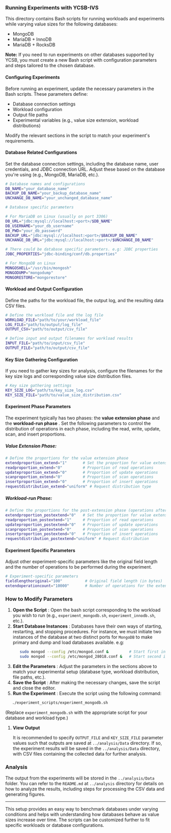### Running Experiments with YCSB-IVS  

This directory contains Bash scripts for running workloads and experiments while varying value sizes for the following databases:  

- MongoDB  
- MariaDB + InnoDB  
- MariaDB + RocksDB  

**Note:** If you need to run experiments on other databases supported by YCSB, you must create a new Bash script with configuration parameters and steps tailored to the chosen database.  

#### Configuring Experiments  

Before running an experiment, update the necessary parameters in the Bash scripts. These parameters define:  

- Database connection settings  
- Workload configuration  
- Output file paths  
- Experimental variables (e.g., value size extension, workload distributions)  

Modify the relevant sections in the script to match your experiment's requirements.

#### Database Related Configurations

Set the database connection settings, including the database name, user credentials, and JDBC connection URL. Adjust these based on the database you're using (e.g., MongoDB, MariaDB, etc.).

```bash
# Database names and configurations
DB_NAME="your_database_name"
BACKUP_DB_NAME="your_backup_database_name"
UNCHANGE_DB_NAME="your_unchanged_database_name"

# Database specific parameters

# For MariaDB on Linux (usually on port 3306)
DB_URL="jdbc:mysql://localhost:<port>/$DB_NAME"
DB_USERNAME="your_db_username"
DB_PWD="your_db_password"
BACKUP_URL="jdbc:mysql://localhost:<port>/$BACKUP_DB_NAME"
UNCHANGE_DB_URL="jdbc:mysql://localhost:<port>/$UNCHANGE_DB_NAME"

# There could be database specific parameters. e.g: JDBC properties
JDBC_PROPERTIES="jdbc-binding/conf/db.properties"

# For MongoDB on Linux
MONGOSHELL="/usr/bin/mongosh"
MONGODUMP="mongodump"
MONGORESTORE="mongorestore"

```

#### Workload and Output Configuration

Define the paths for the workload file, the output log, and the resulting data CSV files.

```bash
# Define the workload file and the log file
WORKLOAD_FILE="path/to/your/workload_file"
LOG_FILE="path/to/output/log_file"
OUTPUT_CSV="path/to/output/csv_file"

# Define input and output filenames for workload results
INPUT_FILE="path/to/input/csv_file"
OUTPUT_FILE="path/to/output/csv_file"
```

#### Key Size Gathering Configuration

If you need to gather key sizes for analysis, configure the filenames for the key size logs and corresponding value size distribution files.

```bash
# Key size gathering settings
KEY_SIZE_LOG="path/to/key_size_log.csv"
KEY_SIZE_FILE="path/to/value_size_distribution.csv"
```

#### Experiment Phase Parameters

The experiment typically has two phases: the **value extension phase** and the  **workload-run phase** . Set the following parameters to control the distribution of operations in each phase, including the read, write, update, scan, and insert proportions.

##### Value Extension Phase:

```bash
# Define the proportions for the value extension phase
extendproportion_extend="1"       # Set the proportion for value extension (0-1)
readproportion_extend="0"         # Proportion of read operations
updateproportion_extend="0"       # Proportion of update operations
scanproportion_extend="0"         # Proportion of scan operations
insertproportion_extend="0"       # Proportion of insert operations
requestdistribution_extend="uniform" # Request distribution type
```

##### Workload-run Phase:

```bash
# Define the proportions for the post-extension phase (operations after extension phase)
extendproportion_postextend="0"   # Set the proportion for value extension
readproportion_postextend="1"     # Proportion of read operations
updateproportion_postextend="0"   # Proportion of update operations
scanproportion_postextend="0"     # Proportion of scan operations
insertproportion_postextend="0"   # Proportion of insert operations
requestdistribution_postextend="uniform" # Request distribution
```

#### Experiment Specific Parameters

Adjust other experiment-specific parameters like the original field length and the number of operations to be performed during the experiment.

```bash
# Experiment-specific parameters
fieldlengthoriginal="100"          # Original field length (in bytes)
extendoperationcount="10000"       # Number of operations for the extension phase
```

### How to Modify Parameters

1. **Open the Script** : Open the bash script corresponding to the workload you wish to run (e.g., `experiment_mongodb.sh`, `experiment_innodb.sh`, etc.).
2. **Start Database Instances** : Databases have their own ways of starting, restarting, and stopping procedures. For instance, we must initiate two instances of the database at two distinct ports for `MongoDB` to make primary and dump and load databases available. e.g: 
      ```bash
         sudo mongod --config /etc/mongod.conf &         # Start first instance on default 27017 port
         sudo mongod --config /etc/mongod_28018.conf &   # Start second instance on 28018
      ```
3. **Edit the Parameters** : Adjust the parameters in the sections above to match your experimental setup (database type, workload distribution, file paths, etc.).
4. **Save the Script** : After making the necessary changes, save the script and close the editor.
5. **Run the Experiment** : Execute the script using the following command:

```bash
   ./experiment_scripts/experiment_mongodb.sh
```

   (Replace `experiment_mongodb.sh` with the appropriate script for your database and workload type.)

1. **View Output**

   It is recommended to specify `OUTPUT_FILE` and `KEY_SIZE_FILE` parameter values such that outputs are saved at `../analysis/Data` directory.
   If so, the experiment results will be saved in the `../analysis/Data` directory, with CSV files containing the collected data for further analysis.

### Analysis

The output from the experiments will be stored in the `../analysis/Data` folder. You can refer to the `README.md` at `../analysis` directory for details on how to analyze the results, including steps for processing the CSV data and generating figures.

---

This setup provides an easy way to benchmark databases under varying conditions and helps with understanding how databases behave as value sizes increase over time. The scripts can be customized further to fit specific workloads or database configurations.

